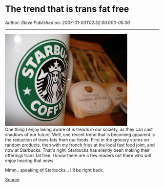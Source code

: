 # The trend that is trans fat free

*Author: Steve*
*Published on: 2007-01-03T02:52:00.000-05:00*

---

[![](untitled.bmp)](http://bp3.blogger.com/_kfv2ADnjgQg/RZtjeuvYGMI/AAAAAAAAAEo/UqKkxTsVKVI/s1600-h/untitled.bmp)  
One thing I enjoy being aware of is trends in our society, as they can cast shadows of our future. Well, one recent trend that is becoming apparent is the reduction of trans fats from our foods. First in the grocery stores on random products, then with my french fries at the local fast food joint, and now at Starbucks. That's right, Starbucks has silently been making their offerings trans fat free. I know there are a few readers out there who will enjoy hearing that news.   
  
Mmm.. speaking of Starbucks... I'll be right back.  
  
[Source](http://www.consumerist.com/consumer/starbucks/starbucks-removes-trans-fats-what-225466.php)